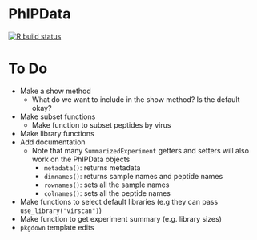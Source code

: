 # PhIPData

<!-- badges: start -->
[![R build status](https://github.com/athchen/PhIPData/workflows/R-CMD-check/badge.svg)](https://github.com/athchen/PhIPData/actions)
<!-- badges: end -->

# To Do
* Make a show method
  + What do we want to include in the show method? Is the default okay?
* Make subset functions
  + Make function to subset peptides by virus
* Make library functions
* Add documentation
  + Note that many `SummarizedExperiment` getters and setters will also work on the PhIPData objects
      - `metadata()`: returns metadata
      - `dimnames()`: returns sample names and peptide names
      - `rownames()`: sets all the sample names
      - `colnames()`: sets all the peptide names
* Make functions to select default libraries (e.g they can pass `use_library("virscan")`)
* Make function to get experiment summary (e.g. library sizes)
* `pkgdown` template edits
